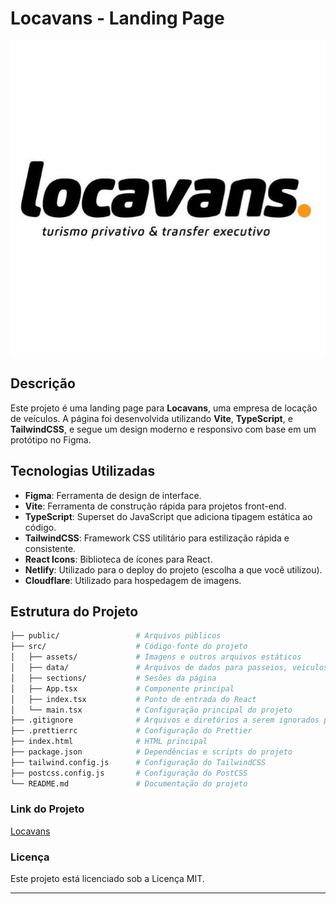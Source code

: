 # Locavans - Landing Page

![Locavans Logo](/src/assets/logo.png)

## Descrição

Este projeto é uma landing page para **Locavans**, uma empresa de locação de veículos. A página foi desenvolvida utilizando **Vite**, **TypeScript**, e **TailwindCSS**, e segue um design moderno e responsivo com base em um protótipo no Figma.

## Tecnologias Utilizadas

- **Figma**: Ferramenta de design de interface.
- **Vite**: Ferramenta de construção rápida para projetos front-end.
- **TypeScript**: Superset do JavaScript que adiciona tipagem estática ao código.
- **TailwindCSS**: Framework CSS utilitário para estilização rápida e consistente.
- **React Icons**: Biblioteca de ícones para React.
- **Netlify**: Utilizado para o deploy do projeto (escolha a que você utilizou).
- **Cloudflare**: Utilizado para hospedagem de imagens.

## Estrutura do Projeto

```bash
├── public/                 # Arquivos públicos
├── src/                    # Código-fonte do projeto
│   ├── assets/             # Imagens e outros arquivos estáticos
│   ├── data/               # Arquivos de dados para passeios, veículos e serviços
│   ├── sections/           # Sesões da página
│   ├── App.tsx             # Componente principal
│   ├── index.tsx           # Ponto de entrada do React
│   └── main.tsx            # Configuração principal do projeto
├── .gitignore              # Arquivos e diretórios a serem ignorados pelo Git
├── .prettierrc             # Configuração do Prettier
├── index.html              # HTML principal
├── package.json            # Dependências e scripts do projeto
├── tailwind.config.js      # Configuração do TailwindCSS
├── postcss.config.js       # Configuração do PostCSS
└── README.md               # Documentação do projeto
```

### Link do Projeto

[Locavans](https://locavans.netlify.app/)

### Licença

Este projeto está licenciado sob a Licença MIT.

---
